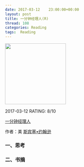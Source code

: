 ```yaml
---
date: 2017-03-12    23:00:00+00:00
layout: post
title: 一分钟经理人(R)
thread: 108
categories: Reading
tags:  Reading
---
```


<img src="https://images-cn-4.ssl-images-amazon.com/images/I/71jvaPbMG8L.jpg" width="200" />

2017-03-12 RATING:  8/10

[一分钟经理人][1]

作者：美 [斯宾塞•约翰逊]()

### 一、思考

### 二、书摘





[1]:	https://www.amazon.cn/%E5%9B%BE%E4%B9%A6/dp/B013SE3JRA
